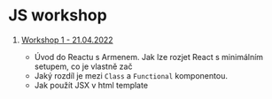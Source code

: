 # JS workshop

1. [Workshop 1 - 21.04.2022](/workshop_1)

   - Úvod do Reactu s Armenem. Jak lze rozjet React s minimálním setupem, co je vlastně zač
   - Jaký rozdíl je mezi `Class` a `Functional` komponentou.
   - Jak použít JSX v html template
